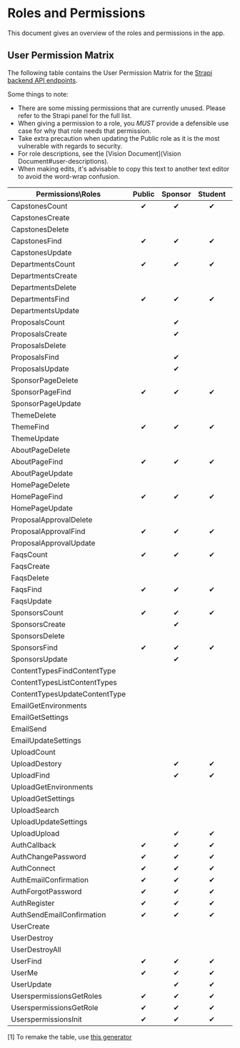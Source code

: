 # Roles and Permissions

This document gives an overview of the roles and permissions in the app.

## User Permission Matrix

The following table contains the User Permission Matrix for the [Strapi backend API endpoints](https://strapi.io/documentation/3.0.0-beta.x/content-api/api-endpoints.html#endpoints).

Some things to note:

- There are some missing permissions that are currently unused. Please refer to the Strapi panel for the full list.
- When giving a permission to a role, you _MUST_ provide a defensible use case for why that role needs that permission.
- Take extra precaution when updating the Public role as it is the most vulnerable with regards to security.
- For role descriptions, see the [Vision Document](Vision Document#user-descriptions).
- When making edits, it's advisable to copy this text to another text editor to avoid the word-wrap confusion.

| Permissions\Roles             | Public | Sponsor | Student | TeachingAssistant | Professor | Marketing | Admin |
| ----------------------------- | :----: | :-----: | :-----: | :---------------: | :-------: | :-------: | :---: |
| CapstonesCount                |   ✔    |    ✔    |    ✔   |         ✔         |     ✔     |     ✔     |   ✔   |
| CapstonesCreate               |        |         |         |         ✔         |     ✔     |           |   ✔   |
| CapstonesDelete               |        |         |         |         ✔         |     ✔     |           |   ✔   |
| CapstonesFind                 |   ✔    |    ✔    |    ✔    |         ✔         |     ✔     |     ✔     |   ✔   |
| CapstonesUpdate               |        |         |         |         ✔         |     ✔     |           |   ✔   |
| DepartmentsCount              |   ✔    |    ✔    |    ✔    |         ✔         |     ✔     |     ✔     |   ✔   |
| DepartmentsCreate             |        |         |         |                   |           |           |   ✔   |
| DepartmentsDelete             |        |         |         |                   |           |           |   ✔   |
| DepartmentsFind               |   ✔    |    ✔    |    ✔    |         ✔         |     ✔     |     ✔     |   ✔   |
| DepartmentsUpdate             |        |         |         |                   |     ✔     |     ✔     |   ✔   |
| ProposalsCount                |        |    ✔    |         |                   |     ✔     |           |   ✔   |
| ProposalsCreate               |        |    ✔    |         |                   |           |           |   ✔   |
| ProposalsDelete               |        |         |         |                   |           |           |   ✔   |
| ProposalsFind                 |        |    ✔    |         |                   |     ✔     |     ✔     |   ✔   |
| ProposalsUpdate               |        |    ✔    |         |                   |           |           |   ✔   |
| SponsorPageDelete             |        |         |         |                   |           |           |   ✔   |
| SponsorPageFind               |   ✔    |    ✔    |    ✔    |         ✔         |     ✔     |     ✔     |   ✔   |
| SponsorPageUpdate             |        |         |         |                   |           |     ✔     |   ✔   |
| ThemeDelete                   |        |         |         |                   |           |           |   ✔   |
| ThemeFind                     |   ✔    |    ✔    |    ✔    |         ✔         |     ✔     |     ✔     |   ✔   |
| ThemeUpdate                   |        |         |         |                   |           |     ✔     |   ✔   |
| AboutPageDelete               |        |         |         |                   |           |           |   ✔   |
| AboutPageFind                 |   ✔    |    ✔    |    ✔    |         ✔         |     ✔     |     ✔     |   ✔   |
| AboutPageUpdate               |        |         |         |                   |           |     ✔     |   ✔   |
| HomePageDelete                |        |         |         |                   |           |           |   ✔   |
| HomePageFind                  |   ✔    |    ✔    |    ✔    |         ✔         |     ✔     |     ✔     |   ✔   |
| HomePageUpdate                |        |         |         |                   |           |     ✔     |   ✔   |
| ProposalApprovalDelete        |        |         |         |                   |       ✔   |    ✔      |   ✔   |
| ProposalApprovalFind          |   ✔    |    ✔    |    ✔    |         ✔         |     ✔     |     ✔     |   ✔   |
| ProposalApprovalUpdate        |        |         |         |                   |       ✔   |     ✔     |   ✔   |
| FaqsCount                     |   ✔    |    ✔    |    ✔    |         ✔         |     ✔     |     ✔     |   ✔   |
| FaqsCreate                    |        |         |         |                   |           |     ✔     |   ✔   |
| FaqsDelete                    |        |         |         |                   |           |     ✔     |   ✔   |
| FaqsFind                      |   ✔    |    ✔    |    ✔    |         ✔         |     ✔     |     ✔     |   ✔   |
| FaqsUpdate                    |        |         |         |                   |           |     ✔     |   ✔   |
| SponsorsCount                 |   ✔    |    ✔    |    ✔    |         ✔         |     ✔     |     ✔     |   ✔   |
| SponsorsCreate                |        |    ✔    |         |                   |           |           |   ✔   |
| SponsorsDelete                |        |         |         |                   |           |           |   ✔   |
| SponsorsFind                  |   ✔    |    ✔    |    ✔    |         ✔         |     ✔     |     ✔     |   ✔   |
| SponsorsUpdate                |        |    ✔    |         |                   |           |     ✔     |   ✔   |
| ContentTypesFindContentType   |        |         |         |                   |           |           |   ✔   |
| ContentTypesListContentTypes  |        |         |         |                   |           |           |   ✔   |
| ContentTypesUpdateContentType |        |         |         |                   |           |           |   ✔   |
| EmailGetEnvironments          |        |         |         |                   |           |           |   ✔   |
| EmailGetSettings              |        |         |         |                   |           |           |   ✔   |
| EmailSend                     |        |         |         |                   |           |           |   ✔   |
| EmailUpdateSettings           |        |         |         |                   |           |           |   ✔   |
| UploadCount                   |        |         |         |                   |           |           |   ✔   |
| UploadDestory                 |        |    ✔    |    ✔    |         ✔         |     ✔     |     ✔     |   ✔   |
| UploadFind                    |        |    ✔    |    ✔    |         ✔         |     ✔     |     ✔     |   ✔   |
| UploadGetEnvironments         |        |         |         |                   |           |           |   ✔   |
| UploadGetSettings             |        |         |         |                   |           |           |   ✔   |
| UploadSearch                  |        |         |         |                   |           |           |   ✔   |
| UploadUpdateSettings          |        |         |         |                   |           |           |   ✔   |
| UploadUpload                  |        |    ✔    |    ✔    |         ✔         |     ✔     |     ✔     |   ✔   |
| AuthCallback                  |   ✔    |    ✔    |    ✔    |         ✔         |     ✔     |     ✔     |   ✔   |
| AuthChangePassword            |   ✔    |    ✔    |    ✔    |         ✔         |     ✔     |     ✔     |   ✔   |
| AuthConnect                   |   ✔    |    ✔    |    ✔    |         ✔         |     ✔     |     ✔     |   ✔   |
| AuthEmailConfirmation         |   ✔    |    ✔    |    ✔    |         ✔         |     ✔     |     ✔     |   ✔   |
| AuthForgotPassword            |   ✔    |    ✔    |    ✔    |         ✔         |     ✔     |     ✔     |   ✔   |
| AuthRegister                  |   ✔    |    ✔    |    ✔    |         ✔         |     ✔     |    ✔      |   ✔   |
| AuthSendEmailConfirmation     |   ✔    |    ✔    |    ✔    |        ✔          |     ✔     |     ✔     |   ✔   |
| UserCreate                    |        |         |         |         ✔         |     ✔     |           |   ✔   |
| UserDestroy                   |        |         |         |                   |           |           |   ✔   |
| UserDestroyAll                |        |         |         |                   |           |           |   ✔   |
| UserFind                      |   ✔    |    ✔    |    ✔    |         ✔         |     ✔     |     ✔     |   ✔   |
| UserMe                        |   ✔    |    ✔    |    ✔    |         ✔         |     ✔     |     ✔     |   ✔   |
| UserUpdate                    |        |    ✔    |    ✔    |         ✔         |     ✔     |     ✔     |   ✔   |
| UserspermissionsGetRoles      |   ✔    |    ✔    |    ✔    |         ✔         |     ✔     |     ✔     |   ✔   |
| UserspermissionsGetRole       |   ✔    |    ✔    |    ✔    |         ✔         |     ✔     |     ✔     |   ✔   |
| UserspermissionsInit          |   ✔    |    ✔    |    ✔    |         ✔         |     ✔     |     ✔     |   ✔   |

[1] To remake the table, use [this generator](https://www.tablesgenerator.com/markdown_tables)
